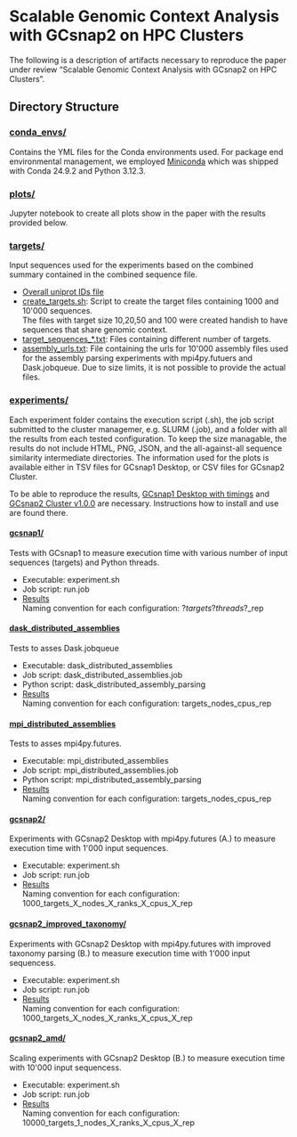 # Scalable Genomic Context Analysis with GCsnap2 on HPC Clusters

The following is a description of artifacts necessary to reproduce the paper under review “Scalable Genomic Context Analysis with GCsnap2 on HPC Clusters”.

## Directory Structure
### [conda_envs/](./conda_envs/)  
Contains the YML files for the Conda environments used. For package end environmental management, we employed [Miniconda](https://docs.anaconda.com/miniconda/) which was shipped with Conda 24.9.2 and Python 3.12.3.
### [plots/](./plots/)
Jupyter notebook to create all plots show in the paper with the results provided below.
### [targets/](./targets/)
Input sequences used for the experiments based on the combined summary contained in the combined sequence file.
- [Overall uniprot IDs file](./targets/dark_galaxies_gcsnap_done_uniprot_ids_update.txt)
- [create_targets.sh](./targets/create_targets.sh): Script to create the target files containing 1000 and 10'000 sequences.  
The files with target size 10,20,50 and 100 were created handish to have sequences that share genomic context.
- [target_sequences_*.txt](./targets/): Files containing different number of targets.  
- [assembly_urls.txt](./targets/assembly_urls.txt): File containing the urls for 10'000 assembly files used for the assembly parsing experiments with mpi4py.futuers and Dask.jobqueue. Due to size limits, it is not possible to provide the actual files.
### [experiments/](./experiments/)  

Each experiment folder contains the execution script (.sh), the job script submitted to the cluster managemer, e.g. SLURM (.job), and a folder with all the results from each tested configuration. To keep the size managable, the results do not include HTML, PNG, JSON, and the all-against-all sequence similarity intermediate directories.
The information used for the plots is available either in TSV files for GCsnap1 Desktop, or CSV files for GCsnap2 Cluster.

To be able to reproduce the results, [GCsnap1 Desktop with timings](https://github.com/RetoKrummenacher/GCsnap/tree/timing) and [GCsnap2 Cluster v1.0.0](https://github.com/GCsnap/gcsnap2cluster) are necessary. Instructions how to install and use are found there.

#### [gcsnap1/](./experiments/gcsnap1/)
Tests with GCsnap1 to measure execution time with various number of input sequences (targets) and Python threads.
- Executable: experiment.sh
- Job script: run.job
- [Results](./experiments/gcsnap1/results/)  
Naming convention for each configuration: ?_targets_?_threads_?_rep
#### [dask_distributed_assemblies](./experiments/dask_distributed_assemblies/)
Tests to asses Dask.jobqueue
- Executable: dask_distributed_assemblies
- Job script: dask_distributed_assemblies.job
- Python script: dask_distributed_assembly_parsing
- [Results](./experiments/dask_distributed_assemblies/results/)  
Naming convention for each configuration: targets_nodes_cpus_rep
#### [mpi_distributed_assemblies](./experiments/mpi_distributed_assemblies/)
Tests to asses mpi4py.futures.
- Executable: mpi_distributed_assemblies
- Job script: mpi_distributed_assemblies.job
- Python script: mpi_distributed_assembly_parsing
- [Results](./experiments/mpi_distributed_assemblies/results/)  
Naming convention for each configuration: targets_nodes_cpus_rep
#### [gcsnap2/](./experiments/gcsnap2/)
Experiments with GCsnap2 Desktop with mpi4py.futures (A.) to measure execution time with 1'000 input sequences.
- Executable: experiment.sh
- Job script: run.job
- [Results](./experiments/gcsnap2/results/)  
Naming convention for each configuration: 1000_targets_X_nodes_X_ranks_X_cpus_X_rep
#### [gcsnap2_improved_taxonomy/](./experiments/gcsnap2_improved_taxonomy/)
Experiments with GCsnap2 Desktop with mpi4py.futures with improved taxonomy parsing (B.) to measure execution time with 1'000 input sequencess.
- Executable: experiment.sh
- Job script: run.job
- [Results](./experiments/gcsnap2_improved_taxonomy/results/)  
Naming convention for each configuration: 1000_targets_X_nodes_X_ranks_X_cpus_X_rep
#### [gcsnap2_amd/](./experiments/gcsnap2_amd/)
Scaling experiments with GCsnap2 Desktop (B.) to measure execution time with 10'000 input sequencess.
- Executable: experiment.sh
- Job script: run.job
- [Results](./experiments/gcsnap2_amd/results/)  
Naming convention for each configuration: 10000_targets_1_nodes_X_ranks_X_cpus_X_rep




